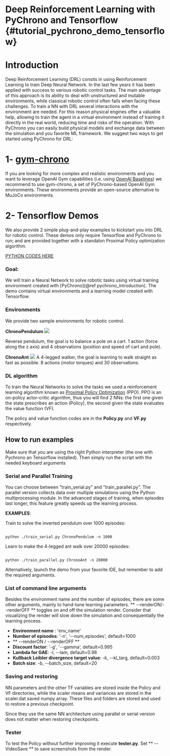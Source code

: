 Deep Reinforcement Learning with PyChrono and Tensorflow {#tutorial_pychrono_demo_tensorflow}
==========================

# Introduction
Deep Reinforcement Learning (DRL) consits in using Reinforcement Learning to train Deep Neural Network. In the last few years it has been applied with success to various robotic control tasks. 
The main advantage of this approach is its ability to deal with unstructured and mutable environments, while classical robotic control often fails when facing these challenges.
To train a NN with DRL several interactions with the environment are needed. For this reason physical engines offer a valuable help, allowing to train the agent in a virtual environment instead of training it directly in the real world, reducing time and risks of the operation.
With PyChrono you can easily build physical models and exchange data between the simulation and you favorite ML framework. 
We suggest two ways to get started using PyChrono for DRL:

# 1- [gym-chrono](https://github.com/projectchrono/gym-chrono)
 
If you are looking for more complex and realistic environments and you want to leverage OpenAI Gym capabilities (i.e. using [OpenAI Baselines](https://github.com/openai/baselines)) we recommend to use gym-chrono, a set of PyChrono-based OpenAI Gym environments. 
These environments provide an open-source alternative to MuJoCo environments.
# 2- Tensorflow Demos
We also provide 2 simple plug-and-play examples to kickstart you into DRL for robotic control. These demos only require Tensorflow and PyChrono to run; and are provided together with a standalon Proximal Policy optimization algorithm.

[PYTHON CODES HERE](https://github.com/projectchrono/chrono/tree/develop/src/demos/python/chrono-tensorflow)
### Goal:
We will train a Neural Network to solve robotic tasks using virtual training environment created with [PyChrono](@ref pychrono_introduction).
The demo contains virtual environments and a learning model created with Tensorflow. 

### Environments
We provide two sample environments for robotic control. 

**ChronoPendulum** 
![](http://projectchrono.org/assets/manual/Tutorial_tensorflow_pendulum.jpg)

Reverse pendulum, the goal is to balance a pole on a cart.  1 action (force along the z axis) and 4 observations (position and speed of cart and pole).

**ChronoAnt** 
![](http://projectchrono.org/assets/manual/Tutorial_tensorflow_ant.jpg)
A 4-legged walker, the goal is learning to walk straight as fast as possible. 8 actions (motor torques) and 30 observations.

### DL algorithm

To train the Neural Networks to solve the tasks we used a reinforcement learning algorithm known as [Proximal Policy Optimization](https://arxiv.org/abs/1707.06347) (PPO). PPO is an on-policy actor-critic algorithm, thus you will find 2 NNs: the first one given the state prescribes an action (Policy), the second given the state evaluates the value function (VF).

The policy and value function codes are in the **Policy.py** and **VF.py** respectively.


## How to run examples
Make sure that you are using the right Python interpreter (the one with Pychrono an Tensorflow installed). 
Then simply run the script with the needed keyboard arguments

### Serial and Parallel Training
You can choose between "train_serial.py" and "train_parallel.py". The parallel version collects data over multiple simulations using the Python multiprocessing module. In the advanced stages of training, when episodes last longer, this feature greatly speeds up the learning process. 

**EXAMPLES**: 

Train to solve the inverted pendulum over 1000 episodes:

~~~~~~~~~~~~~{.sh}

python ./train_serial.py ChronoPendulum -n 1000

~~~~~~~~~~~~~

Learn to make the 4-legged ant walk over 20000 episodes:

~~~~~~~~~~~~~{.sh}

python ./train_parallel.py ChronoAnt -n 20000

~~~~~~~~~~~~~

Alternatively, launch the demo from your favorite IDE, but remember to add the required arguments.

### List of command line arguments
Besides the environment name and the number of episodes, there are some other arguments, mainly to hand-tune learning parameters.
** --renderON/--renderOFF ** toggles on and off the simulation render. Consider that visualizing the render will slow down the simulation and consequentially the learning process.

 - **Environment name** : 'env_name'
 - **Number of episodes**: '-n', '--num_episodes', default=1000
 - ** --renderON   /    --renderOFF **
 - **Discount factor**: '-g', '--gamma', default=0.995
 - **Lambda for GAE**: -l, --lam, default=0.98
 - **Kullback Leibler divergence target value**: -k, --kl_targ, default=0.003
 - **Batch size**: -b, --batch_size, default=20

### Saving and restoring

NN parameters and the other TF variables are stored inside the Policy and VF directories, while the scaler means and variances are stored in the scaler.dat saved numpy array. These files and folders are stored and used to restore a previous checkpoint.

Since they use the same NN architecture using parallel or serial version does not matter when restoring checkpoints.

### Tester

To test the Policy without further improving it execute **tester.py**. Set ** --VideoSave ** to save screenshots from the render.
